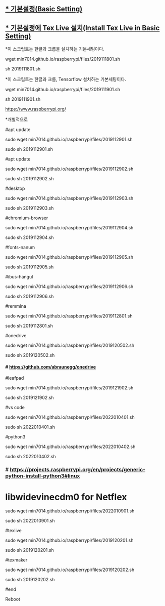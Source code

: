 ## [* 기본설정(Basic Setting)](./2020010204.md)
## [* 기본설정에 Tex Live 설치(Install Tex Live in Basic Setting)](./2020010203.md)





*이 스크립트는 한글과 크롬을 설치하는 기본세팅이다.

wget min7014.github.io/raspberrypi/files/2019111801.sh

sh 2019111801.sh


*이 스크립트는 한글과 크롬, Tensorflow 설치하는 기본세팅이다.

wget min7014.github.io/raspberrypi/files/2019111901.sh

sh 2019111901.sh

https://www.raspberrypi.org/



*개별적으로

#apt update

sudo wget min7014.github.io/raspberrypi/files/2019112901.sh 

sudo sh 2019112901.sh 

#apt update

sudo wget min7014.github.io/raspberrypi/files/2019112902.sh 

sudo sh 2019112902.sh 

#desktop

sudo wget min7014.github.io/raspberrypi/files/2019112903.sh 

sudo sh 2019112903.sh 

#chromium-browser

sudo wget min7014.github.io/raspberrypi/files/2019112904.sh 

sudo sh 2019112904.sh 

#fonts-nanum 

sudo wget min7014.github.io/raspberrypi/files/2019112905.sh 

sudo sh 2019112905.sh 

#ibus-hangul

sudo wget min7014.github.io/raspberrypi/files/2019112906.sh 

sudo sh 2019112906.sh 

#remmina 

sudo wget min7014.github.io/raspberrypi/files/2019112801.sh 

sudo sh 2019112801.sh 

#onedrive

sudo wget min7014.github.io/raspberrypi/files/2019120502.sh 

sudo sh 2019120502.sh 

#### # https://github.com/abraunegg/onedrive


#leafpad

sudo wget min7014.github.io/raspberrypi/files/2019121902.sh 

sudo sh 2019121902.sh 

#vs code

sudo wget min7014.github.io/raspberrypi/files/2022010401.sh

sudo sh 2022010401.sh

#python3

sudo wget min7014.github.io/raspberrypi/files/2022010402.sh

sudo sh 2022010402.sh

### # https://projects.raspberrypi.org/en/projects/generic-python-install-python3#linux

# libwidevinecdm0 for Netflex

sudo wget min7014.github.io/raspberrypi/files/2022010901.sh

sudo sh 2022010901.sh

#texlive

sudo wget min7014.github.io/raspberrypi/files/2019120201.sh 

sudo sh 2019120201.sh 


#texmaker

sudo wget min7014.github.io/raspberrypi/files/2019120202.sh 

sudo sh 2019120202.sh 

#end

Reboot
